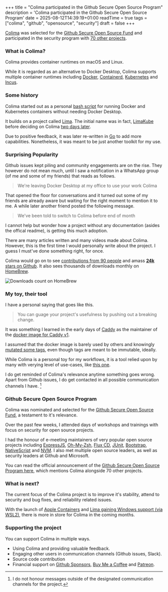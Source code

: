 +++
title = "Colima participated in the Github Secure Open Source Program"
description = 'Colima participated in the Github Secure Open Source Program'
date = 2025-08-12T14:39:19+01:00
readTime = true
tags = ["colima", "github", "opensource", "security"]
draft = false
+++

[Colima](https://github.com/abiosoft/colima) was selected for the [Github Secure Open Source Fund](https://resources.github.com/github-secure-open-source-fund/) and participated in the security program
with [70 other projects](https://github.blog/open-source/maintainers/securing-the-supply-chain-at-scale-starting-with-71-important-open-source-projects/).

### What is Colima?

Colima provides container runtimes on macOS and Linux.

While it is regarded as an alternative to Docker Desktop, Colima supports multiple container runtimes
including [Docker](https://docker.com), [Containerd](https://containerd.io), [Kubernetes](https://kubernetes.io) and [Incus](https://linuxcontainers.org/incus).

### Some history

Colima started out as a personal [bash script](https://github.com/abiosoft/colima/blob/81cd704a6a8ce970cca75b47a54975a56b2c3afe/limakube) for running Docker and Kubernetes containers without needing Docker Desktop.

It builds on a project called [Lima](https://github.com/lima-vm/lima). The initial name was in fact, [LimaKube](https://github.com/abiosoft/colima/blob/81cd704a6a8ce970cca75b47a54975a56b2c3afe/README.md) before deciding on Colima [two days later](https://github.com/abiosoft/colima/commit/d0686356eb7c81bf453b63746e6219ca4f90ad58).

Due to positive feedback, it was later re-written in [Go](https://go.dev) to add more capabilities.
Nonetheless, it was meant to be just another toolkit for my use.

### Surprising Popularity

Github issues kept piling and community engagements are on the rise. They however do not mean much, until I saw a notification
in a WhatsApp group (of me and some of my friends) that reads as follows.

> We're leaving Docker Desktop at my office to use your work Colima

That opened the floor for conversations and it turned out some of my friends are already aware but waiting for the right
moment to mention it to me. A while later another friend posted the following message.

> We've been told to switch to Colima before end of month

I cannot help but wonder how a project without any documentation (asides the offical readme), is getting this much
adoption.

There are many articles written and many videos made about Colima. However, this is the first time I would personally
write about the project. I guess I must've done something right, for once.

Colima would go on to see [contributions from 90 people](https://github.com/abiosoft/colima/graphs/contributors)
and amass [**24k** stars on Github](https://github.com/abiosoft/colima/stargazers).
It also sees thousands of downloads monthly on [HomeBrew](https://formulae.brew.sh/formula/colima).

![Downloads count on HomeBrew](/images/1755005959_colimagsosf_1.jpg#small)

### My toy, their tool

I have a personal saying that goes like this.

> You can guage your project's usefulness by pushing out a breaking change.

It was something I learned in the early days of [Caddy](https://caddyserver.com) as the maintainer of the
[docker image for Caddy v1](https://hub.docker.com/r/abiosoft/caddy).

I assumed that the docker image is barely used by others and knowingly [mutated some tags](https://github.com/abiosoft/caddy-docker/issues/31), even though tags are meant to be immutable, ideally.

While Colima is a personal toy for my workflows, it is a tool relied upon by many with verying level of use-cases, like [this one](https://youtu.be/CuCC_r79gck?t=530).

I do get reminded of Colima's relevance anytime something goes wrong. Apart from Github issues, I do get contacted in all
possible communication channels I have. [^1]

### Github Secure Open Source Program

Colima was nominated and selected for the [Github Secure Open Source Fund](https://resources.github.com/github-secure-open-source-fund/),
a testament to it's relevance.

Over the past few weeks, I attended days of workshops and trainings with focus on security for open source projects.

I had the honour of e-meeting maintainers of very popular open source projects including
[ExpressJS](https://expressjs.com/), [Oh-My-Zsh](https://ohmyz.sh/), [Flux CD](https://fluxcd.io/), [JUnit](https://junit.org/),
[Bootstrap](https://getbootstrap.com/), [NativeScript](https://nativescript.org/) and [NVM](https://github.com/nvm-sh/nvm).
I also met multiple open source leaders, as well as security leaders at Github and Microsoft.

You can read the official announcement of the [Github Secure Open Source Program here](https://github.blog/open-source/maintainers/securing-the-supply-chain-at-scale-starting-with-71-important-open-source-projects/), which mentions Colima alongside 70 other projects.


### What is next?

The current focus of the Colima project is to improve it's stability, attend to security and bug fixes, and reliability related issues.

With the launch of [Apple Containers](https://github.com/apple/container/) and [Lima gaining Windows support (via WSL2)](https://lima-vm.io/docs/config/vmtype/#wsl2),
there is more in store for Colima in the coming months.

### Supporting the project

You can support Colima in multiple ways.

- Using Colima and providing valuable feedback.
- Engaging other users in communication channels (Github issues, Slack).
- Source code contribution
- Financial support on [Github Sponsors](https://github.com/sponsors/abiosoft/), [Buy Me a Coffee](https://buymeacoffee.com/abiosoft) and [Patreon](www.patreon.com/colima).

[^1]: I do not honour messages outside of the designated communication channels for the project.

